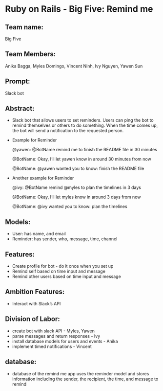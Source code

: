# Ruby on Rails - Big Five: Remind me

## Team name: 
Big Five

## Team Members: 
Anika Bagga, Myles Domingo, Vincent Ninh, Ivy Nguyen, Yawen Sun

## Prompt: 
Slack bot

## Abstract:
- Slack bot that allows users to set reminders. Users can ping the bot to remind themselves or others to do something. When the time comes up, the bot will send a notification to the requested person.

- Example for Reminder

    @yawen: @BotName remind me to finish the README file in 30 minutes
    
    @BotName: Okay, I’ll let yawen know in around 30 minutes from now
    
    @BotName: @yawen wanted you to know: finish the README file
    
- Another example for Reminder

    @ivy: @BotName remind @myles to plan the timelines in 3 days
    
    @BotName: Okay, I’ll let myles know in around 3 days from now
    
    @BotName: @ivy wanted you to know: plan the timelines

## Models:
- User: has name, and email
- Reminder: has sender, who, message, time, channel


## Features:
- Create profile for bot - do it once when you set up
- Remind self based on time input and message
- Remind other users based on time input and message


## Ambition Features:
- Interact with Slack’s API


## Division of Labor:
- create bot with slack API - Myles, Yawen
- parse messages and return responses - Ivy
- install database models for users and events - Anika
- implement timed notifications - Vincent


## database:
- database of the remind me app uses the reminder model and stores information including the sender, the recipient, the time, and message to remind

